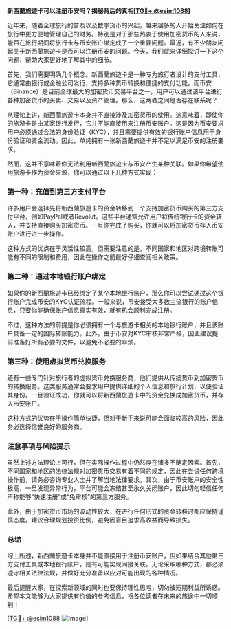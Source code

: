 **新西蘭旅遊卡可以注册币安吗？揭秘背后的真相[[TG💪+ @esim1088](https://t.me/s/esim1088)]**

近年来，随着全球旅行的普及以及数字货币的兴起，越来越多的人开始关注如何在旅行中更方便地管理自己的财务。特别是对于那些热衷于使用加密货币的人来说，能否在旅行期间将旅行卡与币安账户绑定成了一个重要问题。最近，有不少朋友问起关于新西蘭旅遊卡是否可以注册币安的问题。今天，我们就来详细探讨一下这个问题，帮助大家更好地了解其中的细节。

首先，我们需要明确几个概念。新西蘭旅遊卡是一种专为旅行者设计的支付工具，它通常由银行或金融公司发行，支持多种货币转换和便捷的支付功能。而币安（Binance）是目前全球最大的加密货币交易平台之一，用户可以通过该平台进行各种加密货币的买卖、交易以及资产管理。那么，这两者之间是否存在联系呢？

从理论上讲，新西蘭旅遊卡本身并不直接涉及加密货币的使用。这意味着，即使你的旅游卡是由某家银行发行，它并不能直接用来注册币安账户。这是因为币安要求用户必须通过合法的身份验证（KYC），并且需要提供有效的银行账户信息用于身份验证和资金流动。因此，单纯拥有一张新西蘭旅遊卡并不足以满足币安的注册要求。

然而，这并不意味着你无法利用新西蘭旅遊卡与币安产生某种关联。如果你希望使用旅游卡作为资金来源，你可以通过以下几种方式实现：

### **第一种：充值到第三方支付平台**
许多用户会选择先将新西蘭旅遊卡的资金转移到一个支持加密货币购买的第三方支付平台，例如PayPal或者Revolut。这些平台通常允许用户将传统银行卡的资金转入，并支持直接购买加密货币。一旦你完成了购买，你就可以将加密货币存入币安账户进行进一步操作。

这种方式的优点在于灵活性较高，但需要注意的是，不同国家和地区对跨境转账可能有不同的限制和费用，因此在操作之前最好仔细查阅相关政策。

### **第二种：通过本地银行账户绑定**
如果你的新西蘭旅遊卡已经绑定了某个本地银行账户，那么你可以尝试通过这个银行账户完成币安的KYC认证流程。一般来说，币安接受大多数主流银行的账户信息，只要你能确保账户信息真实有效，就有机会顺利完成注册。

不过，这种方法的前提是你必须拥有一个与旅游卡相关的本地银行账户，并且该账户具备一定的国际转账能力。此外，由于币安对KYC审核非常严格，因此建议提前准备好所有必要的文件，以避免不必要的麻烦。

### **第三种：使用虚拟货币兑换服务**
还有一些专门针对旅行者的虚拟货币兑换服务商，他们提供从传统货币到加密货币的转换服务。这类服务通常会要求用户提供详细的个人信息和旅行计划，以便验证其身份。一旦验证成功，你就可以将新西蘭旅遊卡中的资金兑换成加密货币，并存入币安账户。

这种方式的优势在于操作简单快捷，但对于新手来说可能会面临较高的风险，因此务必选择信誉良好的服务商。

### **注意事项与风险提示**

虽然上述方法理论上可行，但在实际操作过程中仍然存在诸多不确定因素。首先，不同国家和地区的法律法规对加密货币交易有着不同的规定，因此在尝试任何跨境操作前，请务必咨询专业人士并了解当地法律要求。其次，由于币安账户的安全性极高，一旦发现异常行为，平台可能会冻结甚至永久关闭账户，因此切勿轻信任何声称能够“快速注册”或“免审核”的第三方服务。

此外，由于加密货币市场的波动性较大，在进行任何形式的资金转移时都应保持谨慎态度。建议合理规划投资比例，避免因盲目追求高收益而导致损失。

### **总结**

综上所述，新西蘭旅遊卡本身并不能直接用于注册币安账户，但如果结合其他第三方支付工具或本地银行账户，则有可能实现间接关联。无论采取哪种方式，都必须遵守相关法律法规，并做好充分准备以应对可能出现的各种情况。

最后提醒大家，在探索新领域的同时也要保持理性思考，切勿被短期利益所诱惑。希望本文能够为大家提供有价值的参考信息，祝各位读者在未来的旅途中一切顺利！

[[TG💪+ @esim1088](https://t.me/s/esim1088) ![Image](https://i.postimg.cc/4NQfJmqS/Snipaste-2025-05-13-00-14-12.png)]